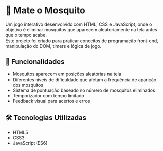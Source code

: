 # 🦟 Mate o Mosquito

Um jogo interativo desenvolvido com HTML, CSS e JavaScript, onde o objetivo é eliminar mosquitos que aparecem aleatoriamente na tela antes que o tempo acabe.  
Este projeto foi criado para praticar conceitos de programação front-end, manipulação do DOM, timers e lógica de jogo.

## 🚀 Funcionalidades

- Mosquitos aparecem em posições aleatórias na tela
- Diferentes níveis de dificuldade que afetam a frequência de aparição dos mosquitos
- Sistema de pontuação baseado no número de mosquitos eliminados
- Temporizador com tempo limitado
- Feedback visual para acertos e erros

## 🛠️ Tecnologias Utilizadas

- HTML5  
- CSS3  
- JavaScript (ES6)


